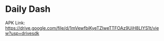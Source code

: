 # Daily Dash
APK Link: https://drive.google.com/file/d/1mVewfbiKyeTZlweTTFOAz9UiH8LIYS1t/view?usp=drivesdk

